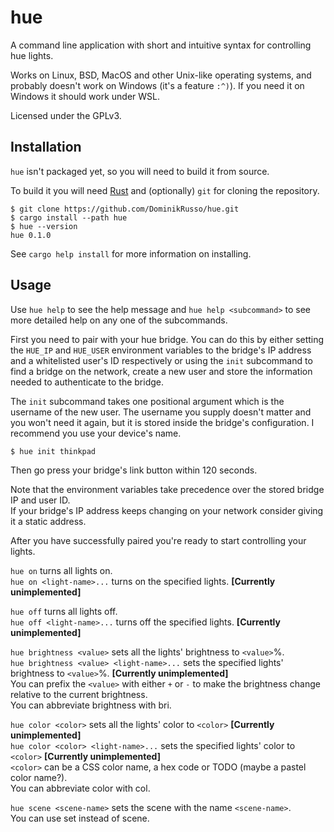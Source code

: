 # hue

A command line application with short and intuitive syntax for controlling hue lights.

Works on Linux, BSD, MacOS and other Unix-like operating systems, and probably doesn't work on Windows (it's a feature `:^)`).
If you need it on Windows it should work under WSL.

Licensed under the GPLv3.


## Installation

`hue` isn't packaged yet, so you will need to build it from source.

To build it you will need [Rust](https://www.rust-lang.org/tools/install) and (optionally) `git` for cloning the repository.

```
$ git clone https://github.com/DominikRusso/hue.git
$ cargo install --path hue
$ hue --version
hue 0.1.0
```

See `cargo help install` for more information on installing.


## Usage

Use `hue help` to see the help message and `hue help <subcommand>` to see more detailed help on any one of the subcommands.

First you need to pair with your hue bridge.
You can do this by either setting the `HUE_IP` and `HUE_USER` environment variables to the bridge's IP address and a whitelisted user's ID respectively or using the `init` subcommand to find a bridge on the network, create a new user and store the information needed to authenticate to the bridge.

The `init` subcommand takes one positional argument which is the username of the new user.
The username you supply doesn't matter and you won't need it again, but it is stored inside the bridge's configuration.
I recommend you use your device's name.
```
$ hue init thinkpad
```
Then go press your bridge's link button within 120 seconds.

Note that the environment variables take precedence over the stored bridge IP and user ID. \
If your bridge's IP address keeps changing on your network consider giving it a static address.

After you have successfully paired you're ready to start controlling your lights.

`hue on` turns all lights on. \
`hue on <light-name>...` turns on the specified lights. **[Currently unimplemented]**

`hue off` turns all lights off. \
`hue off <light-name>...` turns off the specified lights. **[Currently unimplemented]**

`hue brightness <value>` sets all the lights' brightness to `<value>`%. \
`hue brightness <value> <light-name>...` sets the specified lights' brightness to `<value>`%. **[Currently unimplemented]** \
You can prefix the `<value>` with either `+` or `-` to make the brightness change relative to the current brightness. \
You can abbreviate brightness with bri.

`hue color <color>` sets all the lights' color to `<color>` **[Currently unimplemented]** \
`hue color <color> <light-name>...` sets the specified lights' color to `<color>` **[Currently unimplemented]** \
`<color>` can be a CSS color name, a hex code or TODO (maybe a pastel color name?). \
You can abbreviate color with col.

`hue scene <scene-name>` sets the scene with the name `<scene-name>`. \
You can use set instead of scene.
